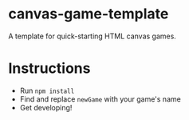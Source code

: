 # canvas-game-template
A template for quick-starting HTML canvas games.

# Instructions
- Run `npm install`
- Find and replace `newGame` with your game's name
- Get developing!
